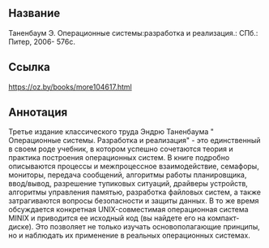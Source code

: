 ## Название

Таненбаум Э. Операционные системы:разработка и реализация.: СПб.: Питер, 2006- 576с.

## Ссылка
https://oz.by/books/more104617.html

## Аннотация
Третье издание классического труда Эндрю Таненбаума " Операционные системы. Разработка и реализация" - это единственный в своем роде учебник, в котором успешно сочетаются теория и практика построения операционных систем. В книге подробно описываются процессы и межпроцессное взаимодействие, семафоры, мониторы, передача сообщений, алгоритмы работы планировщика, ввод/вывод, разрешение тупиковых ситуаций, драйверы устройств, алгоритмы управления памятью, разработка файловых систем, а также затрагиваются вопросы безопасности и защиты данных. В то же время обсуждается конкретная UNIX-совместимая операционная система MINIX и приводится ее исходный код (вы найдете его на компакт-диске). Это позволяет не только изучать основополагающие принципы, но и наблюдать их применение в реальных операционных системах.

